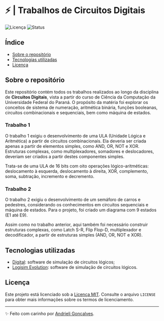 # ⚡ | Trabalhos de Circuitos Digitais

![Licença](https://img.shields.io/badge/Licen%C3%A7a-MIT-f5b5ca.svg)
![Status](https://img.shields.io/badge/Status-Concluído-abf285.svg)

## Índice

- [Sobre o repositório](#sobre-o-repositório)
- [Tecnologias utilizadas](#tecnologias-utilizadas)
- [Licença](#licença)

## Sobre o repositório

Este repositório contém todos os trabalhos realizados ao longo da disciplina de **Circuitos Digitais**, vista a partir do curso de Ciência da Computação da Universidade Federal do Paraná. O propósito da matéria foi explorar os conceitos de sistema de numeração, aritmética binária, funções booleanas, circuitos combinacionais e sequenciais, bem como máquina de estados.

### Trabalho 1

O trabalho 1 exigiu o desenvolvimento de uma ULA (Unidade Lógica e Aritmética) a partir de circuitos combinacionais. Ela deveria ser criada apenas a partir de elementos simples, como AND, OR, NOT e XOR. Estruturas complexas, como multiplexadores, somadores e deslocadores, deveriam ser criados a partir destes componentes simples.

Trata-se de uma ULA de 16 bits com oito operações lógico-aritméticas: deslocamento à esquerda, deslocamento à direita, XOR, complemento, soma, subtração, incremento e decremento.

### Trabalho 2

O trabalho 2 exigiu o desenvolvimento de um semáforo de carros e pedestres, considerando os conhecimentos em circuitos sequenciais e máquina de estados. Para o projeto, foi criado um diagrama com 9 estados (E1 até E9).

Assim como no trabalho anterior, aqui também foi necessário construir estruturas complexas, como Latch S-R, Flip Flop-D, multiplexador e decodificador, a partir de estruturas simples (AND, OR, NOT e XOR).

## Tecnologias utilizadas

- [Digital](https://github.com/hneemann/Digital): software de simulação de circuitos lógicos;
- [Logisim Evolution](https://github.com/logisim-evolution/logisim-evolution): software de simulação de circuitos lógicos.

## Licença

Este projeto está licenciado sob a [Licença MIT](https://opensource.org/licenses/MIT). Consulte o arquivo `LICENSE` para obter mais informações sobre os termos de licenciamento.

---

✨ Feito com carinho por [Andrieli Gonçalves](https://github.com/strawndri).

